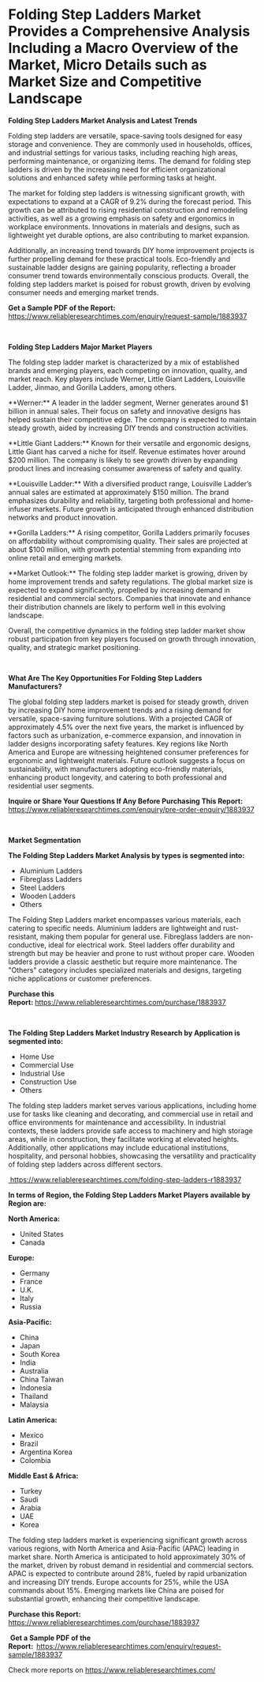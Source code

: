 <p><h1>Folding Step Ladders Market Provides a Comprehensive Analysis Including a Macro Overview of the Market, Micro Details such as Market Size and Competitive Landscape</h1></p><p><strong>Folding Step Ladders Market Analysis and Latest Trends</strong></p>
<p><p>Folding step ladders are versatile, space-saving tools designed for easy storage and convenience. They are commonly used in households, offices, and industrial settings for various tasks, including reaching high areas, performing maintenance, or organizing items. The demand for folding step ladders is driven by the increasing need for efficient organizational solutions and enhanced safety while performing tasks at height.</p><p>The market for folding step ladders is witnessing significant growth, with expectations to expand at a CAGR of 9.2% during the forecast period. This growth can be attributed to rising residential construction and remodeling activities, as well as a growing emphasis on safety and ergonomics in workplace environments. Innovations in materials and designs, such as lightweight yet durable options, are also contributing to market expansion. </p><p>Additionally, an increasing trend towards DIY home improvement projects is further propelling demand for these practical tools. Eco-friendly and sustainable ladder designs are gaining popularity, reflecting a broader consumer trend towards environmentally conscious products. Overall, the folding step ladders market is poised for robust growth, driven by evolving consumer needs and emerging market trends.</p></p>
<p><strong>Get a Sample PDF of the Report:&nbsp;</strong> <a href="https://www.reliableresearchtimes.com/enquiry/request-sample/1883937?utm_campaign=2774&utm_medium=2&utm_source=Github&utm_content=ia&utm_term=22022025&utm_id=folding-step-ladders">https://www.reliableresearchtimes.com/enquiry/request-sample/1883937</a></p>
<p>&nbsp;</p>
<p><strong>Folding Step Ladders Major Market Players</strong></p>
<p><p>The folding step ladder market is characterized by a mix of established brands and emerging players, each competing on innovation, quality, and market reach. Key players include Werner, Little Giant Ladders, Louisville Ladder, Jinmao, and Gorilla Ladders, among others. </p><p>**Werner:** A leader in the ladder segment, Werner generates around $1 billion in annual sales. Their focus on safety and innovative designs has helped sustain their competitive edge. The company is expected to maintain steady growth, aided by increasing DIY trends and construction activities.</p><p>**Little Giant Ladders:** Known for their versatile and ergonomic designs, Little Giant has carved a niche for itself. Revenue estimates hover around $200 million. The company is likely to see growth driven by expanding product lines and increasing consumer awareness of safety and quality.</p><p>**Louisville Ladder:** With a diversified product range, Louisville Ladder’s annual sales are estimated at approximately $150 million. The brand emphasizes durability and reliability, targeting both professional and home-infuser markets. Future growth is anticipated through enhanced distribution networks and product innovation.</p><p>**Gorilla Ladders:** A rising competitor, Gorilla Ladders primarily focuses on affordability without compromising quality. Their sales are projected at about $100 million, with growth potential stemming from expanding into online retail and emerging markets.</p><p>**Market Outlook:** The folding step ladder market is growing, driven by home improvement trends and safety regulations. The global market size is expected to expand significantly, propelled by increasing demand in residential and commercial sectors. Companies that innovate and enhance their distribution channels are likely to perform well in this evolving landscape. </p><p>Overall, the competitive dynamics in the folding step ladder market show robust participation from key players focused on growth through innovation, quality, and strategic market positioning.</p></p>
<p>&nbsp;</p>
<p><strong>What Are The Key Opportunities For Folding Step Ladders Manufacturers?</strong></p>
<p><p>The global folding step ladders market is poised for steady growth, driven by increasing DIY home improvement trends and a rising demand for versatile, space-saving furniture solutions. With a projected CAGR of approximately 4.5% over the next five years, the market is influenced by factors such as urbanization, e-commerce expansion, and innovation in ladder designs incorporating safety features. Key regions like North America and Europe are witnessing heightened consumer preferences for ergonomic and lightweight materials. Future outlook suggests a focus on sustainability, with manufacturers adopting eco-friendly materials, enhancing product longevity, and catering to both professional and residential user segments.</p></p>
<p><strong>Inquire or Share Your Questions If Any Before Purchasing This Report:</strong> <a href="https://www.reliableresearchtimes.com/enquiry/pre-order-enquiry/1883937?utm_campaign=2774&utm_medium=2&utm_source=Github&utm_content=ia&utm_term=22022025&utm_id=folding-step-ladders">https://www.reliableresearchtimes.com/enquiry/pre-order-enquiry/1883937</a></p>
<p>&nbsp;</p>
<p><strong>Market Segmentation</strong></p>
<p><strong>The Folding Step Ladders Market Analysis by types is segmented into:</strong></p>
<p><ul><li>Aluminium Ladders</li><li>Fibreglass Ladders</li><li>Steel Ladders</li><li>Wooden Ladders</li><li>Others</li></ul></p>
<p><p>The Folding Step Ladders market encompasses various materials, each catering to specific needs. Aluminium ladders are lightweight and rust-resistant, making them popular for general use. Fibreglass ladders are non-conductive, ideal for electrical work. Steel ladders offer durability and strength but may be heavier and prone to rust without proper care. Wooden ladders provide a classic aesthetic but require more maintenance. The "Others" category includes specialized materials and designs, targeting niche applications or customer preferences.</p></p>
<p><strong>Purchase this Report:&nbsp;</strong><a href="https://www.reliableresearchtimes.com/purchase/1883937?utm_campaign=2774&utm_medium=2&utm_source=Github&utm_content=ia&utm_term=22022025&utm_id=folding-step-ladders">https://www.reliableresearchtimes.com/purchase/1883937</a></p>
<p>&nbsp;</p>
<p><strong>The Folding Step Ladders Market Industry Research by Application is segmented into:</strong></p>
<p><ul><li>Home Use</li><li>Commercial Use</li><li>Industrial Use</li><li>Construction Use</li><li>Others</li></ul></p>
<p><p>The folding step ladders market serves various applications, including home use for tasks like cleaning and decorating, and commercial use in retail and office environments for maintenance and accessibility. In industrial contexts, these ladders provide safe access to machinery and high storage areas, while in construction, they facilitate working at elevated heights. Additionally, other applications may include educational institutions, hospitality, and personal hobbies, showcasing the versatility and practicality of folding step ladders across different sectors.</p></p>
<p><a href="https://www.reliableresearchtimes.com/folding-step-ladders-r1883937?utm_campaign=2774&utm_medium=2&utm_source=Github&utm_content=ia&utm_term=22022025&utm_id=folding-step-ladders">&nbsp;https://www.reliableresearchtimes.com/folding-step-ladders-r1883937</a></p>
<p><strong>In terms of Region, the Folding Step Ladders Market Players available by Region are:</strong></p>
<p>
    <p> <strong> North America: </strong>
        <ul>
            <li>United States</li>
            <li>Canada</li>
        </ul>
        </p> 
    <p> <strong> Europe: </strong>
        <ul>
            <li>Germany</li>
            <li>France</li>
            <li>U.K.</li>
            <li>Italy</li>
            <li>Russia</li>
        </ul>
        </p> 
    <p> <strong> Asia-Pacific: </strong>
        <ul>
            <li>China</li>
            <li>Japan</li>
            <li>South Korea</li>
            <li>India</li>
            <li>Australia</li>
            <li>China Taiwan</li>
            <li>Indonesia</li>
            <li>Thailand</li>
            <li>Malaysia</li>
        </ul>
        </p> 
    <p> <strong> Latin America: </strong>
        <ul>
            <li>Mexico</li>
            <li>Brazil</li>
            <li>Argentina Korea</li>
            <li>Colombia</li>
        </ul>
        </p> 
    <p> <strong> Middle East & Africa: </strong>
        <ul>
            <li>Turkey</li>
            <li>Saudi</li>
            <li>Arabia</li>
            <li>UAE</li>
            <li>Korea</li>
        </ul>
    </p>
    </p>
<p><p>The folding step ladders market is experiencing significant growth across various regions, with North America and Asia-Pacific (APAC) leading in market share. North America is anticipated to hold approximately 30% of the market, driven by robust demand in residential and commercial sectors. APAC is expected to contribute around 28%, fueled by rapid urbanization and increasing DIY trends. Europe accounts for 25%, while the USA commands about 15%. Emerging markets like China are poised for substantial growth, enhancing their competitive landscape.</p></p>
<p><strong>Purchase this Report: </strong><a href="https://www.reliableresearchtimes.com/purchase/1883937?utm_campaign=2774&utm_medium=2&utm_source=Github&utm_content=ia&utm_term=22022025&utm_id=folding-step-ladders">https://www.reliableresearchtimes.com/purchase/1883937</a></p>
<p>&nbsp;<strong>Get a Sample PDF of the Report:&nbsp;&nbsp;</strong><a href="https://www.reliableresearchtimes.com/enquiry/request-sample/1883937?utm_campaign=2774&utm_medium=2&utm_source=Github&utm_content=ia&utm_term=22022025&utm_id=folding-step-ladders">https://www.reliableresearchtimes.com/enquiry/request-sample/1883937</a></p>
<p><strong></strong></p>
<p>Check more reports on <a href="https://www.reliableresearchtimes.com/?utm_campaign=2774&utm_medium=2&utm_source=Github&utm_content=ia&utm_term=22022025&utm_id=folding-step-ladders">https://www.reliableresearchtimes.com/</a></p>